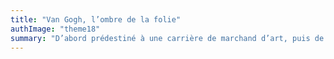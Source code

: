 ```yaml
---
title: "Van Gogh, l’ombre de la folie"
authImage: "theme18"
summary: "D’abord prédestiné à une carrière de marchand d’art, puis de pasteur, Vincent Van Gogh se tourne finalement vers la peinture pour ne plus vivre que « par » et pour elle."
---
```

